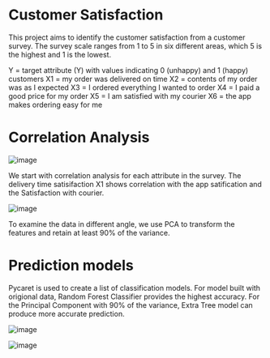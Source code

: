 # Customer Satisfaction

This project aims to identify the customer satisfaction from a customer survey. The survey scale ranges from 1 to 5 in six different areas, which 5 is the highest and 1 is the lowest.

Y = target attribute (Y) with values indicating 0 (unhappy) and 1 (happy) customers 
X1 = my order was delivered on time 
X2 = contents of my order was as I expected 
X3 = I ordered everything I wanted to order 
X4 = I paid a good price for my order 
X5 = I am satisfied with my courier 
X6 = the app makes ordering easy for me

# Correlation Analysis
![image](https://user-images.githubusercontent.com/62399559/181745439-b0b95d89-99a4-421d-8b23-762d304d2f05.png)

We start with correlation analysis for each attribute in the survey. The delivery time satisifaction X1 shows correlation with the app satification and the Satisfaction with courier.  

![image](https://user-images.githubusercontent.com/62399559/181745473-cd479a37-8051-442e-a9ef-082b48f59376.png)

To examine the data in different angle, we use PCA to transform the features and retain at least 90% of the variance.

# Prediction models

Pycaret is used to create a list of classification models. For model built with origional data, Random Forest Classifier provides the highest accuracy. For the Principal Component with 90% of the variance, Extra Tree model can produce more accurate prediction.

![image](https://user-images.githubusercontent.com/62399559/181745532-c0c441d0-6d81-4a27-8f1b-941ba343a6d0.png)

![image](https://user-images.githubusercontent.com/62399559/181745813-249a227c-8b11-490d-8203-59629ff93998.png)
